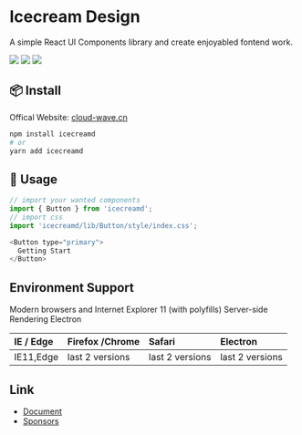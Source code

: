 # Icecream Design

A simple React UI Components library and create enjoyabled fontend work.

<img src="https://test-1253763202.cos.ap-shanghai.myqcloud.com/products/card.png"/>
<img src="https://test-1253763202.cos.ap-shanghai.myqcloud.com/products/bar.png"/>
<img src="https://test-1253763202.cos.ap-shanghai.myqcloud.com/products/alert.png"/>

## 📦 Install

Offical Website: [cloud-wave.cn](https://cloud-wave.cn/)
```bash
npm install icecreamd
# or
yarn add icecreamd
```
## 🔨 Usage

```js
// import your wanted components
import { Button } from 'icecreamd';
// import css
import 'icecreamd/lib/Button/style/index.css';

<Button type="primary">
  Getting Start
</Button>
```

## Environment Support

Modern browsers and Internet Explorer 11 (with polyfills)
Server-side Rendering
Electron

| IE / Edge | Firefox /Chrome | Safari          | Electron        |
| :-------- | :-------------- | :-------------- | :-------------- |
| IE11,Edge | last 2 versions | last 2 versions | last 2 versions |


## Link

* [Document](https://cloud-wave.cn/icecream)
* [Sponsors](https://cloud-wave.cn/)